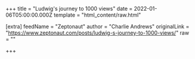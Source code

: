 
+++
title = "Ludwig's journey to 1000 views"
date = 2022-01-06T05:00:00.000Z
template = "html_content/raw.html"

[extra]
feedName = "Zeptonaut"
author = "Charlie Andrews"
originalLink = "https://www.zeptonaut.com/posts/ludwig-s-journey-to-1000-views/"
raw = ""

+++

